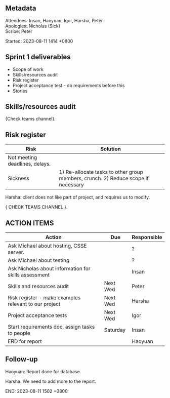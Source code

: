 ## Metadata

Attendees: Insan, Haoyuan, Igor, Harsha, Peter\
Apologies: Nicholas (Sick)\
Scribe: Peter

Started: 2023-08-11 1414 +0800

## Sprint 1 deliverables

- Scope of work
- Skills/resources audit
- Risk register
- Project acceptance test - do requirements before this
- Stories

## Skills/resources audit

{Check teams channel}.

## Risk register

| Risk                           | Solution                                                                          |
| ------------------------------ | --------------------------------------------------------------------------------- |
| Not meeting deadlines, delays. |                                                                                   |
| Sickness                       | 1) Re-allocate tasks to other group members, crunch. 2) Reduce scope if necessary |

Harsha: client does not like part of project, and requires us to modify.

{ CHECK TEAMS CHANNEL }.

## ACTION ITEMS

| Action                                                | Due      | Responsible |
| ----------------------------------------------------- | -------- | ----------- |
| Ask Michael about hosting, CSSE server.               |          | ?           |
| Ask Michael about testing                             |          | ?           |
| Ask Nicholas about information for skills assessment  |          | Insan       |
| Skills and resources audit                            | Next Wed | Peter       |
| Risk register - make examples relevant to our project | Next Wed | Harsha      |
| Project acceptance tests                              | Next Wed | Igor        |
| Start requirements doc, assign tasks to people        | Saturday | Insan       |
| ERD for report                                        |          | Haoyuan     |

## Follow-up

Haoyuan: Report done for database.

Harsha: We need to add more to the report.

END: 2023-08-11 1502 +0800
